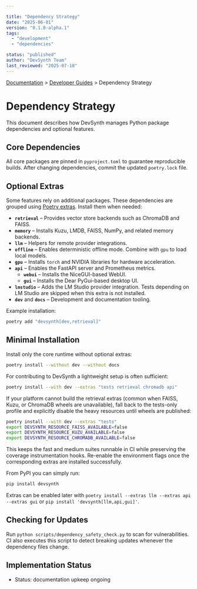 ```yaml
---

title: "Dependency Strategy"
date: "2025-06-01"
version: "0.1.0-alpha.1"
tags:
  - "development"
  - "dependencies"

status: "published"
author: "DevSynth Team"
last_reviewed: "2025-07-10"
---
```

<div class="breadcrumbs">
<a href="../index.md">Documentation</a> &gt; <a href="index.md">Developer Guides</a> &gt; Dependency Strategy
</div>

# Dependency Strategy

This document describes how DevSynth manages Python package dependencies and optional features.

## Core Dependencies

All core packages are pinned in `pyproject.toml` to guarantee reproducible builds. After changing dependencies, commit the updated `poetry.lock` file.

## Optional Extras

Some features rely on additional packages. These dependencies are grouped using [Poetry extras](https://python-poetry.org/docs/pyproject/#extras). Install them when needed:

- **`retrieval`** – Provides vector store backends such as ChromaDB and FAISS.
- **`memory`** – Installs Kuzu, LMDB, FAISS, NumPy, and related memory backends.
- **`llm`** – Helpers for remote provider integrations.
- **`offline`** – Enables deterministic offline mode. Combine with `gpu` to load local models.
- **`gpu`** – Installs `torch` and NVIDIA libraries for hardware acceleration.
- **`api`** – Enables the FastAPI server and Prometheus metrics.
  - **`webui`** – Installs the NiceGUI-based WebUI.
  - **`gui`** – Installs the Dear PyGui-based desktop UI.
- **`lmstudio`** – Adds the LM Studio provider integration. Tests depending on
  LM Studio are skipped when this extra is not installed.
- **`dev`** and **`docs`** – Development and documentation tooling.


Example installation:

```bash
poetry add "devsynth[dev,retrieval]"
```

## Minimal Installation

Install only the core runtime without optional extras:

```bash
poetry install --without dev --without docs
```

For contributing to DevSynth a lightweight setup is often sufficient:

```bash
poetry install --with dev --extras "tests retrieval chromadb api"
```

If your platform cannot build the retrieval extras (common when FAISS, Kuzu,
or ChromaDB wheels are unavailable), fall back to the tests-only profile and
explicitly disable the heavy resources until wheels are published:

```bash
poetry install --with dev --extras "tests"
export DEVSYNTH_RESOURCE_FAISS_AVAILABLE=false
export DEVSYNTH_RESOURCE_KUZU_AVAILABLE=false
export DEVSYNTH_RESOURCE_CHROMADB_AVAILABLE=false
```

This keeps the fast and medium suites runnable in CI while preserving the
coverage instrumentation hooks. Re-enable the environment flags once the
corresponding extras are installed successfully.

From PyPI you can simply run:

```bash
pip install devsynth
```

Extras can be enabled later with `poetry install --extras llm --extras api --extras gui` or `pip install 'devsynth[llm,api,gui]'`.

## Checking for Updates

Run `python scripts/dependency_safety_check.py` to scan for vulnerabilities. CI also executes this script to detect breaking updates whenever the dependency files change.

## Implementation Status

- Status: documentation upkeep ongoing
